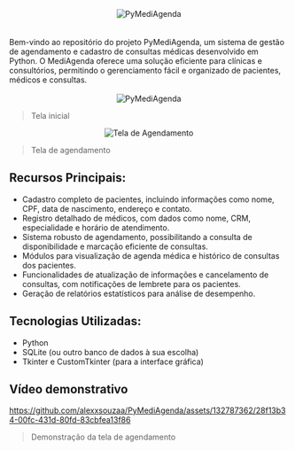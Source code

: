 <div align="center">
  <img src="https://github.com/alexxsouzaa/PyMediAgenda/assets/132787362/e904c13b-0379-4bf2-b7fa-30486232b3cc" alt="PyMediAgenda">
</div>

</br>
</br>
Bem-vindo ao repositório do projeto PyMediAgenda, um sistema de gestão de agendamento e cadastro de consultas médicas desenvolvido em Python. O MediAgenda oferece uma solução
eficiente para clínicas e consultórios, permitindo o gerenciamento fácil e organizado de pacientes, médicos e consultas.

</br>
</br>

<div align="center">
  <img src="https://github.com/alexxsouzaa/PyMediAgenda/assets/132787362/32d36a35-bb1b-4586-aed0-af56cdb4262e" alt="PyMediAgenda">
</div>

> Tela inicial

<div align="center">
  <img src="https://github.com/alexxsouzaa/PyMediAgenda/assets/132787362/7b537de2-30b3-489a-a1c0-d47d4246d6fb" alt="Tela de Agendamento">
</div>

> Tela de agendamento

## Recursos Principais:

* Cadastro completo de pacientes, incluindo informações como nome, CPF, data de nascimento, endereço e contato.
* Registro detalhado de médicos, com dados como nome, CRM, especialidade e horário de atendimento.
* Sistema robusto de agendamento, possibilitando a consulta de disponibilidade e marcação eficiente de consultas.
* Módulos para visualização de agenda médica e histórico de consultas dos pacientes.
* Funcionalidades de atualização de informações e cancelamento de consultas, com notificações de lembrete para os pacientes.
* Geração de relatórios estatísticos para análise de desempenho.

## Tecnologias Utilizadas:
* Python
* SQLite (ou outro banco de dados à sua escolha)
* Tkinter e CustomTkinter (para a interface gráfica)

## Vídeo demonstrativo

https://github.com/alexxsouzaa/PyMediAgenda/assets/132787362/28f13b34-00fc-431d-80fd-83cbfea13f86

> Demonstração da tela de agendamento

